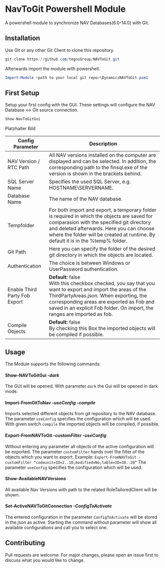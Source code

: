 # NavToGit Powershell Module
A powershell module to synchronize NAV Databases(6.0-14.0) with Git.

## Installation

Use Git or any other Git Client to clone this repository.

```powershell
git clone https://github.com/tegosGroup/NAVToGit.git
```
Afterwards import the module with powershell.

```powershell
Import-Module <path to your local git repo>\DynamicsNAVToGit.psm1
```

## First Setup
Setup your first config with the GUI. These settings will configure the NAV Database <-> Git source connection.
```powershell
Show-NavToGitGui
```

Platzhalter Bild

Config Parameter |  Description
------------ | -------------
NAV Version / RTC Path  | All NAV versions installed on the computer are displayed and can be selected. In addition, the corresponding path to the finsql.exe of the version is shown in the brackets behind.
SQL Server Name | Specifies the used SQL Server, e.g. HOSTNAME\SERVERNAME.
Database Name | The name of the NAV database.
Tempfolder | For both import and export, a temporary folder is required in which the objects are saved for comparasion with the specified git directory and deleted afterwards. Here you can choose where the folder will be created at runtime. By default it is in the %temp% folder.
Git Path | Here you can specify the folder of the desired git directory in which the objects are located.
Authentication | The choice is between Windows or UserPassword authentication.
Enable Third Party Fob Export | **Default:** false <br/> With this checkbox checked, you say that you want to export and import the areas of the ThirdPartyAreas.json. When exporting, the corresponding areas are exported as Fob and saved in an explicit Fob folder. On import, the ranges are imported as fob. 
Compile Objects |  **Default:** false <br/> By checking this Box the imported objects will be compiled if possible.

## Usage
The Module supports the following commands:

#### Show-NAVToGitGui *-dark*
The GUI will be opened. With parameter `dark` the Gui will be opened in dark mode.

#### Import-FromGitToNav *-useConfig <ConfigName> -compile*
Imports selected different objects from git repository to the NAV database.
The parameter `useConfig` specifies the configuration which will be used. With given switch `compile` the imported objects will be compiled, if possible.

#### Export-FromNAVToGit *-customFilter <Filter> -useConfig <ConfigName>*
Without entering any parameter all objects of the active configuration will be exported. 
The parameter `customFilter` hands over the filter of the objects which you want to export. Example: `Export-FromNAVToGit -customFilter “codeunit=ID=2..10;modified=No;table=ID=10..20”`
The parameter `useConfig` specifies the configuration which will be used.

#### Show-AvailableNAVVersions
All available Nav Versions with path to the related RoleTailoredClient will be shown.

#### Set-ActiveNAVToGitConnection *-ConfigToActivate <ConfigName>*
The entered configuration in the parameter `ConfigToActivate` will be stored in the json as active. 
Starting the command without parameter will show all available configurations and call you to select one.

## Contributing
Pull requests are welcome. For major changes, please open an issue first to discuss what you would like to change.